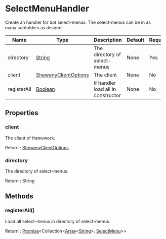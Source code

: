 # SelectMenuHandler

Create an handler for bot select-menus. The select-menus can be in as many subfolders as desired.

| Name        | Type                                                                                                | Description                        | Default | Required |
| ----------- | --------------------------------------------------------------------------------------------------- | ---------------------------------- | ------- | -------- |
| directory   | [String](https://developer.mozilla.org/en-US/docs/Web/JavaScript/Reference/Global_Objects/String)   | The directory of select-menus      | None    | Yes      |
| client      | [ShewenyClientOptions](./ShewenyClient.md)                                                          | The client                         | None    | No       |
| registerAll | [Boolean](https://developer.mozilla.org/en-US/docs/Web/JavaScript/Reference/Global_Objects/Boolean) | If handler load all in constructor | None    | No       |

## Properties

### client

The client of framework.

Return : [ShewenyClientOptions](./ShewenyClient.md)

### directory

The directory of select-menus.

Return : String

## Methods

### registerAll()

Load all select-menus in directory of select-menus.

Return : [Promise](https://developer.mozilla.org/en-US/docs/Web/JavaScript/Reference/Global_Objects/Promise)\<Collection<[Array](https://developer.mozilla.org/en-US/docs/Web/JavaScript/Reference/Global_Objects/Array)<[String](https://developer.mozilla.org/en-US/docs/Web/JavaScript/Reference/Global_Objects/String)>, [SelectMenu](../structures/SelectMenu.md)>>
